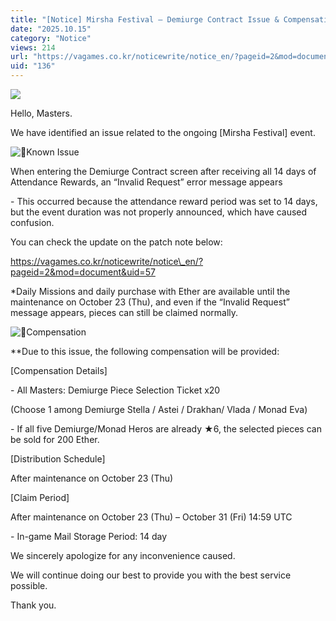 ```yaml
---
title: "[Notice] Mirsha Festival – Demiurge Contract Issue & Compensation Details"
date: "2025.10.15"
category: "Notice"
views: 214
url: "https://vagames.co.kr/noticewrite/notice_en/?pageid=2&mod=document&uid=136"
uid: "136"
---
```


![](/images/news/live/en/136-377e310d.webp)  

  
  

Hello, Masters.

  

We have identified an issue related to the ongoing \[Mirsha Festival\] event.

  

 ![🔎](/images/news/live/en/136-4f4791b4.svg)Known Issue

When entering the Demiurge Contract screen after receiving all 14 days of Attendance Rewards, an “Invalid Request” error message appears

\- This occurred because the attendance reward period was set to 14 days, but the event duration was not properly announced, which have caused confusion.

  

You can check the update on the patch note below:

https://vagames.co.kr/noticewrite/notice\_en/?pageid=2&mod=document&uid=57

  

\*Daily Missions and daily purchase with Ether are available until the maintenance on October 23 (Thu), and even if the “Invalid Request” message appears, pieces can still be claimed normally.

  

![🎁](/images/news/live/en/200-00ebbf59.svg)Compensation

\*\*Due to this issue, the following compensation will be provided:

  

\[Compensation Details\]

\- All Masters: Demiurge Piece Selection Ticket x20

(Choose 1 among Demiurge Stella / Astei / Drakhan/ Vlada / Monad Eva)

\- If all five Demiurge/Monad Heros are already ★6, the selected pieces can be sold for 200 Ether.

  

\[Distribution Schedule\]

After maintenance on October 23 (Thu)

  

\[Claim Period\]

After maintenance on October 23 (Thu) – October 31 (Fri) 14:59 UTC

\- In-game Mail Storage Period: 14 day

  

We sincerely apologize for any inconvenience caused.

We will continue doing our best to provide you with the best service possible.

  

Thank you.